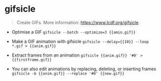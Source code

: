 # gifsicle
> Create GIFs.
> More information: <https://www.lcdf.org/gifsicle>.

- Optimise a GIF
`gifsicle --batch --optimize=3 {{amin.gif}}`

- Make a GIF animation with gifsicle
`gifsicle --delay={{10}} --loop *.gif > {{anim.gif}}`

- Extract frames from an animation
`gifsicle {{anim.gif}} '#0' > {{firstframe.gif}}`

- You can also edit animations by replacing, deleting, or inserting frames
`gifsicle -b {{anim.gif}} --replace '#0' {{new.gif}}`
